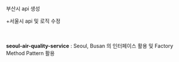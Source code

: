 부산시 api 생성  
  
+서울시 api 및 로직 수정

<br><br>
**seoul-air-quality-service** : Seoul, Busan 의 인터페이스 활용 및 Factory Method Pattern 활용  
